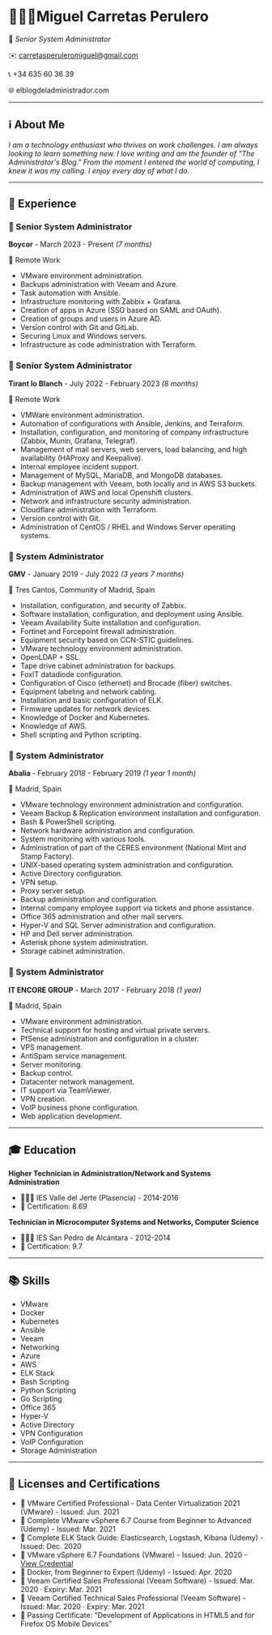 # 👨🏻‍💻Miguel Carretas Perulero

🤖 *Senior System Administrator*

✉️ carretasperuleromiguel@gmail.com

📞 +34 635 60 36 39

🌐 elblogdeladministrador.com

---

## ℹ️ About Me

*I am a technology enthusiast who thrives on work challenges. I am always looking to learn something new. I love writing and am the founder of "The Administrator's Blog." From the moment I entered the world of computing, I knew it was my calling. I enjoy every day of what I do.*

---

## 💼 Experience

### 🔧 Senior System Administrator

**Boycor** - March 2023 - Present *(7 months)*

📍 Remote Work

- VMware environment administration.
- Backups administration with Veeam and Azure.
- Task automation with Ansible.
- Infrastructure monitoring with Zabbix + Grafana.
- Creation of apps in Azure (SSO based on SAML and OAuth).
- Creation of groups and users in Azure AD.
- Version control with Git and GitLab.
- Securing Linux and Windows servers.
- Infrastructure as code administration with Terraform.

### 🔧 Senior System Administrator

**Tirant lo Blanch** - July 2022 - February 2023 *(8 months)*

📍 Remote Work

- VMWare environment administration.
- Automation of configurations with Ansible, Jenkins, and Terraform.
- Installation, configuration, and monitoring of company infrastructure (Zabbix, Munin, Grafana, Telegraf).
- Management of mail servers, web servers, load balancing, and high availability (HAProxy and Keepalive).
- Internal employee incident support.
- Management of MySQL, MariaDB, and MongoDB databases.
- Backup management with Veeam, both locally and in AWS S3 buckets.
- Administration of AWS and local Openshift clusters.
- Network and infrastructure security administration.
- Cloudflare administration with Terraform.
- Version control with Git.
- Administration of CentOS / RHEL and Windows Server operating systems.

### 🔧 System Administrator

**GMV** - January 2019 - July 2022 *(3 years 7 months)*

📍 Tres Cantos, Community of Madrid, Spain

- Installation, configuration, and security of Zabbix.
- Software installation, configuration, and deployment using Ansible.
- Veeam Availability Suite installation and configuration.
- Fortinet and Forcepoint firewall administration.
- Equipment security based on CCN-STIC guidelines.
- VMware technology environment administration.
- OpenLDAP + SSL.
- Tape drive cabinet administration for backups.
- FoxIT datadiode configuration.
- Configuration of Cisco (ethernet) and Brocade (fiber) switches.
- Equipment labeling and network cabling.
- Installation and basic configuration of ELK.
- Firmware updates for network devices.
- Knowledge of Docker and Kubernetes.
- Knowledge of AWS.
- Shell scripting and Python scripting.

### 🔧 System Administrator

**Abalia** - February 2018 - February 2019 *(1 year 1 month)*

📍 Madrid, Spain

- VMware technology environment administration and configuration.
- Veeam Backup & Replication environment installation and configuration.
- Bash & PowerShell scripting.
- Network hardware administration and configuration.
- System monitoring with various tools.
- Administration of part of the CERES environment (National Mint and Stamp Factory).
- UNIX-based operating system administration and configuration.
- Active Directory configuration.
- VPN setup.
- Proxy server setup.
- Backup administration and configuration.
- Internal company employee support via tickets and phone assistance.
- Office 365 administration and other mail servers.
- Hyper-V and SQL Server administration and configuration.
- HP and Dell server administration.
- Asterisk phone system administration.
- Storage cabinet administration.

### 🔧 System Administrator

**IT ENCORE GROUP** - March 2017 - February 2018 *(1 year)*

📍 Madrid, Spain

- VMware environment administration.
- Technical support for hosting and virtual private servers.
- PfSense administration and configuration in a cluster.
- VPS management.
- AntiSpam service management.
- Server monitoring.
- Backup control.
- Datacenter network management.
- IT support via TeamViewer.
- VPN creation.
- VoIP business phone configuration.
- Web application development.

---

## 🎓 Education

**Higher Technician in Administration/Network and Systems Administration**

- 👨🏻‍🎓 IES Valle del Jerte (Plasencia) - 2014-2016
- 🎯 Certification: 8.69

**Technician in Microcomputer Systems and Networks, Computer Science**

- 👨🏻‍🎓 IES San Pedro de Alcántara - 2012-2014
- 🎯 Certification: 9.7

---

## 📚 Skills

- VMware
- Docker
- Kubernetes
- Ansible
- Veeam
- Networking
- Azure
- AWS
- ELK Stack
- Bash Scripting
- Python Scripting
- Go Scripting
- Office 365
- Hyper-V
- Active Directory
- VPN Configuration
- VoIP Configuration
- Storage Administration

---

## 📜 Licenses and Certifications

- 🏁 VMware Certified Professional - Data Center Virtualization 2021 (VMware) - Issued: Jun. 2021
- 🏁 Complete VMware vSphere 6.7 Course from Beginner to Advanced (Udemy) - Issued: Mar. 2021
- 🏁 Complete ELK Stack Guide: Elasticsearch, Logstash, Kibana (Udemy) - Issued: Dec. 2020
- 🏁 VMware vSphere 6.7 Foundations (VMware) - Issued: Jun. 2020 - [View Credential](https://www.youracclaim.com/badges/81006068-4fe1-43f8-89fb-4262afb85414/linked_i)
- 🏁 Docker, from Beginner to Expert (Udemy) - Issued: Apr. 2020
- 🏁 Veeam Certified Sales Professional (Veeam Software) - Issued: Mar. 2020 · Expiry: Mar. 2021
- 🏁 Veeam Certified Technical Sales Professional (Veeam Software) - Issued: Mar. 2020 · Expiry: Mar. 2021
- 🏁 Passing Certificate: "Development of Applications in HTML5 and for Firefox OS Mobile Devices"

